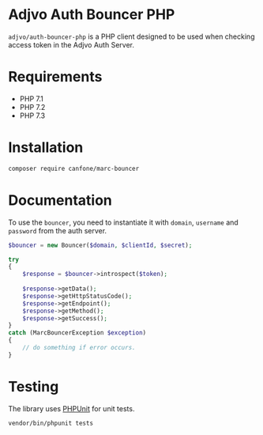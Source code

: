 # Adjvo Auth Bouncer PHP

`adjvo/auth-bouncer-php` is a PHP client designed to be used when checking access token in the Adjvo Auth Server.


# Requirements

* PHP 7.1
* PHP 7.2
* PHP 7.3


# Installation

```bash
composer require canfone/marc-bouncer
```


# Documentation

To use the `bouncer`, you need to instantiate it with `domain`, `username` and `password` from the auth server.

```php
$bouncer = new Bouncer($domain, $clientId, $secret);

try
{
    $response = $bouncer->introspect($token);
    
    $response->getData();
    $response->getHttpStatusCode();
    $response->getEndpoint();
    $response->getMethod();
    $response->getSuccess();
}
catch (MarcBouncerException $exception)
{
    // do something if error occurs.
}
```

# Testing

The library uses [PHPUnit](https://phpunit.de/) for unit tests.

```bash
vendor/bin/phpunit tests
```
